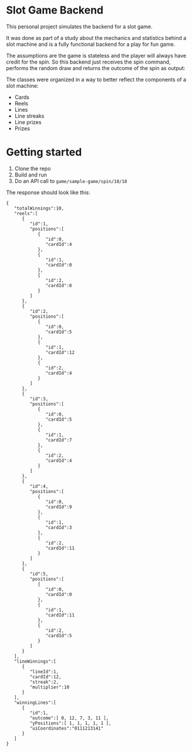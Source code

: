 # Slot Game Backend
This personal project simulates the backend for a slot game. 

It was done as part of a study about the mechanics and statistics behind a slot machine and is a fully functional backend for a play for fun game.

The assumptions are the game is stateless and the player will always have credit for the spin. So this backend just receives the spin command, performs the random draw and returns the outcome of the spin as output:

The classes were organized in a way to better reflect the components of a slot machine:
- Cards
- Reels
- Lines
- Line streaks
- Line prizes
- Prizes

# Getting started
1. Clone the repo
2. Build and run
3. Do an API call to `game/sample-game/spin/10/10`

The response should look like this:
```
{
   "totalWinnings":10,
   "reels":[
      {
         "id":1,
         "positions":[
            {
               "id":0,
               "cardId":4
            },
            {
               "id":1,
               "cardId":0
            },
            {
               "id":2,
               "cardId":8
            }
         ]
      },
      {
         "id":2,
         "positions":[
            {
               "id":0,
               "cardId":5
            },
            {
               "id":1,
               "cardId":12
            },
            {
               "id":2,
               "cardId":4
            }
         ]
      },
      {
         "id":3,
         "positions":[
            {
               "id":0,
               "cardId":5
            },
            {
               "id":1,
               "cardId":7
            },
            {
               "id":2,
               "cardId":4
            }
         ]
      },
      {
         "id":4,
         "positions":[
            {
               "id":0,
               "cardId":9
            },
            {
               "id":1,
               "cardId":3
            },
            {
               "id":2,
               "cardId":11
            }
         ]
      },
      {
         "id":5,
         "positions":[
            {
               "id":0,
               "cardId":0
            },
            {
               "id":1,
               "cardId":11
            },
            {
               "id":2,
               "cardId":5
            }
         ]
      }
   ],
   "lineWinnings":[
      {
         "lineId":1,
         "cardId":12,
         "streak":2,
         "multiplier":10
      }
   ],
   "winningLines":[
      {
         "id":1,
         "outcome":[ 0, 12, 7, 3, 11 ],
         "yPositions":[ 1, 1, 1, 1, 1 ],
         "uiCoordinates":"0111213141"
      }
   ]
}
```
